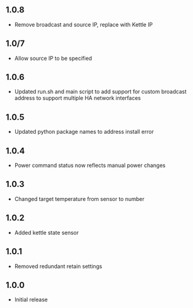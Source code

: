 ## 1.0.8
- Remove broadcast and source IP, replace with Kettle IP

## 1.0/7
- Allow source IP to be specified

## 1.0.6
- Updated run.sh and main script to add support for custom broadcast address to support multiple HA network interfaces

## 1.0.5
- Updated python package names to address install error

## 1.0.4
- Power command status now reflects manual power changes

## 1.0.3
- Changed target temperature from sensor to number

## 1.0.2
- Added kettle state sensor

## 1.0.1
- Removed redundant retain settings

## 1.0.0

- Initial release
